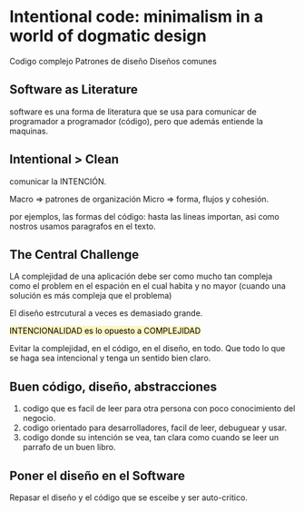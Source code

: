 # Intentional code: minimalism in a world of dogmatic design

Codigo complejo
Patrones de diseño
Diseños comunes

## Software as Literature

software es una forma de literatura que se usa para comunicar de programador a programador (código), pero que además entiende la maquinas.

## Intentional > Clean

comunicar la INTENCIÓN.

Macro => patrones de organización
Micro => forma, flujos y cohesión.

por ejemplos, las formas del código: hasta las lineas importan, asi como nostros usamos paragrafos en el texto.

## The Central Challenge

LA complejidad de una aplicación debe ser como mucho tan compleja como  el problem en el espación en el cual habita y no mayor (cuando una solución es más compleja que el problema)

El diseño estrcutural a veces es demasiado grande.

<mark style="background: #FFF3A3A6;">INTENCIONALIDAD es lo opuesto a COMPLEJIDAD</mark>

Evitar la complejidad, en el código, en el diseño, en todo. Que todo lo que se haga sea intencional y tenga un sentido bien claro.

## Buen código, diseño, abstracciones

1. codigo que es facil de leer para otra persona con poco conocimiento del negocio.
2. codigo orientado para desarrolladores, facil de leer, debuguear y usar.
3. codigo donde su intención se vea, tan clara como cuando se leer un parrafo de un buen libro.

## Poner el diseño en el Software

Repasar el diseño y el código que se esceibe y ser auto-critico.